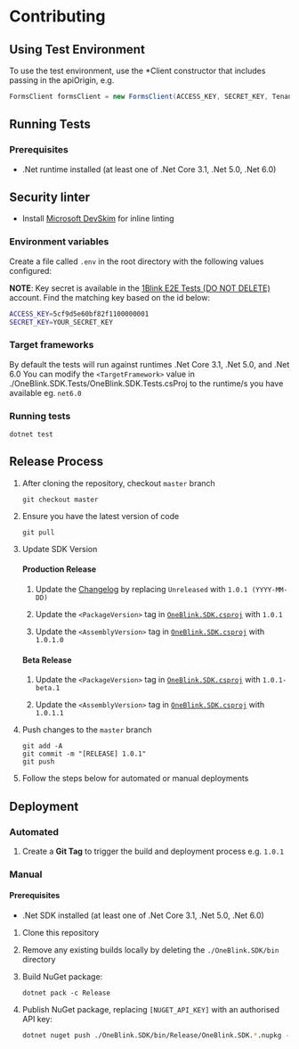 # Contributing

## Using Test Environment

To use the test environment, use the \*Client constructor that includes passing in the apiOrigin, e.g.

```c#
FormsClient formsClient = new FormsClient(ACCESS_KEY, SECRET_KEY, TenantName.ONEBLINK_TEST);
```

## Running Tests

### Prerequisites

-   .Net runtime installed (at least one of .Net Core 3.1, .Net 5.0, .Net 6.0)

## Security linter

-   Install [Microsoft DevSkim](https://github.com/Microsoft/DevSkim) for inline linting

### Environment variables

Create a file called `.env` in the root directory with the following values configured:

**NOTE**: Key secret is available in the [1Blink E2E Tests (DO NOT DELETE)](https://console.test.oneblink.io/organisations/5c58beb2ff59481100000002/keys) account. Find the matching key based on the id below:

```sh
ACCESS_KEY=5cf9d5e60bf82f1100000001
SECRET_KEY=YOUR_SECRET_KEY
```

### Target frameworks

By default the tests will run against runtimes .Net Core 3.1, .Net 5.0, and .Net 6.0
You can modify the `<TargetFramework>` value in ./OneBlink.SDK.Tests/OneBlink.SDK.Tests.csProj to the runtime/s you have available eg. `net6.0`

### Running tests

```
dotnet test
```

## Release Process

1.  After cloning the repository, checkout `master` branch

    ```
    git checkout master
    ```

1.  Ensure you have the latest version of code

    ```
    git pull
    ```

1.  Update SDK Version

    #### Production Release

    1.  Update the [Changelog](./CHANGELOG.md) by replacing `Unreleased` with `1.0.1 (YYYY-MM-DD)`

    1.  Update the `<PackageVersion>` tag in [`OneBlink.SDK.csproj`](./OneBlink.SDK/OneBlink.SDK.csproj) with `1.0.1`

    1.  Update the `<AssemblyVersion>` tag in [`OneBlink.SDK.csproj`](./OneBlink.SDK/OneBlink.SDK.csproj) with `1.0.1.0`

    #### Beta Release

    1.  Update the `<PackageVersion>` tag in [`OneBlink.SDK.csproj`](./OneBlink.SDK/OneBlink.SDK.csproj) with `1.0.1-beta.1`

    1.  Update the `<AssemblyVersion>` tag in [`OneBlink.SDK.csproj`](./OneBlink.SDK/OneBlink.SDK.csproj) with `1.0.1.1`

1.  Push changes to the `master` branch

    ```
    git add -A
    git commit -m "[RELEASE] 1.0.1"
    git push
    ```

1.  Follow the steps below for automated or manual deployments

## Deployment

### Automated

1.  Create a **Git Tag** to trigger the build and deployment process e.g. `1.0.1`

### Manual

#### Prerequisites

-   .Net SDK installed (at least one of .Net Core 3.1, .Net 5.0, .Net 6.0)

1.  Clone this repository

1.  Remove any existing builds locally by deleting the `./OneBlink.SDK/bin` directory

1.  Build NuGet package:

    ```
    dotnet pack -c Release
    ```

1.  Publish NuGet package, replacing `[NUGET_API_KEY]` with an authorised API key:

    ```sh
    dotnet nuget push ./OneBlink.SDK/bin/Release/OneBlink.SDK.*.nupkg --api-key [NUGET_API_KEY]
    ```
